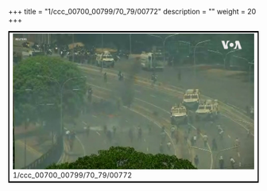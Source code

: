 +++
title = "1/ccc_00700_00799/70_79/00772"
description = ""
weight = 20
+++

<table style="border:2px solid black;max-width:800px;max-height:800px;" 
><tr><td>
<img class="center-fit-jpg"
src="/jpg_/aaa_20190430_NxaOmWaI8sI_00771.jpg">
1/ccc_00700_00799/70_79/00772
</img></td></tr></table>
